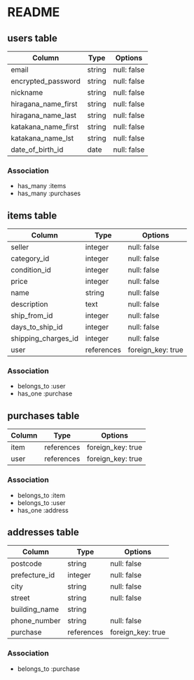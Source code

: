 # README

## users table

|        Column       |  Type  |   Options   |
|---------------------|--------|-------------|
| email               | string | null: false |
| encrypted_password  | string | null: false |
| nickname            | string | null: false |
| hiragana_name_first | string | null: false |
| hiragana_name_last  | string | null: false |
| katakana_name_first | string | null: false |
| katakana_name_lst   | string | null: false |
| date_of_birth_id    |  date  | null: false |

### Association

* has_many :items
* has_many :purchases


## items table

|        Column       |   Type        |      Options       |
|---------------------|---------------|--------------------| 
| seller              | integer       | null: false        |
| category_id         | integer       | null: false        |
| condition_id        | integer       | null: false        |
| price               | integer       | null: false        |
| name                | string        | null: false        |
| description         | text          | null: false        |
| ship_from_id        | integer       | null: false        |
| days_to_ship_id     | integer       | null: false        |
| shipping_charges_id | integer       | null: false        |
| user                | references    | foreign_key: true  |







### Association

* belongs_to :user
* has_one :purchase


## purchases table

|Column|    Type    |      Options       |
|------|------------|--------------------|
| item | references | foreign_key: true  |
| user | references | foreign_key: true  |

### Association

* belongs_to :item
* belongs_to :user
* has_one :address

## addresses table

|     Column    |   Type      |      Options      |
|---------------|-------------|-------------------|
| postcode      | string      | null: false       |
| prefecture_id | integer     | null: false       |
| city          | string      | null: false       |
| street        | string      | null: false       |
| building_name | string      |                   |
| phone_number  | string      | null: false       |
| purchase      | references  | foreign_key: true |

### Association

* belongs_to :purchase